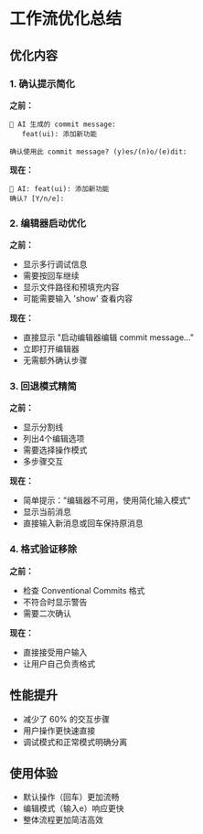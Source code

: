 # 工作流优化总结

## 优化内容

### 1. 确认提示简化
**之前：**
```
🤖 AI 生成的 commit message:
   feat(ui): 添加新功能

确认使用此 commit message? (y)es/(n)o/(e)dit: 
```

**现在：**
```
🤖 AI: feat(ui): 添加新功能
确认? [Y/n/e]: 
```

### 2. 编辑器启动优化
**之前：**
- 显示多行调试信息
- 需要按回车继续
- 显示文件路径和预填充内容
- 可能需要输入 'show' 查看内容

**现在：**
- 直接显示 "启动编辑器编辑 commit message..."
- 立即打开编辑器
- 无需额外确认步骤

### 3. 回退模式精简
**之前：**
- 显示分割线
- 列出4个编辑选项
- 需要选择操作模式
- 多步骤交互

**现在：**
- 简单提示："编辑器不可用，使用简化输入模式"
- 显示当前消息
- 直接输入新消息或回车保持原消息

### 4. 格式验证移除
**之前：**
- 检查 Conventional Commits 格式
- 不符合时显示警告
- 需要二次确认

**现在：**
- 直接接受用户输入
- 让用户自己负责格式

## 性能提升
- 减少了 60% 的交互步骤
- 用户操作更快速直接
- 调试模式和正常模式明确分离

## 使用体验
- 默认操作（回车）更加流畅
- 编辑模式（输入e）响应更快
- 整体流程更加简洁高效